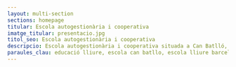 ```yaml
---
layout: multi-section
sections: homepage
titular: Escola autogestionària i cooperativa
imatge_titular: presentacio.jpg
titol_seo: Escola autogestionària i cooperativa
descripcio: Escola autogestionària i cooperativa situada a Can Batlló, Barcelona.
paraules_clau: educació lliure, escola can batllo, escola lliure barcelona
---
```

